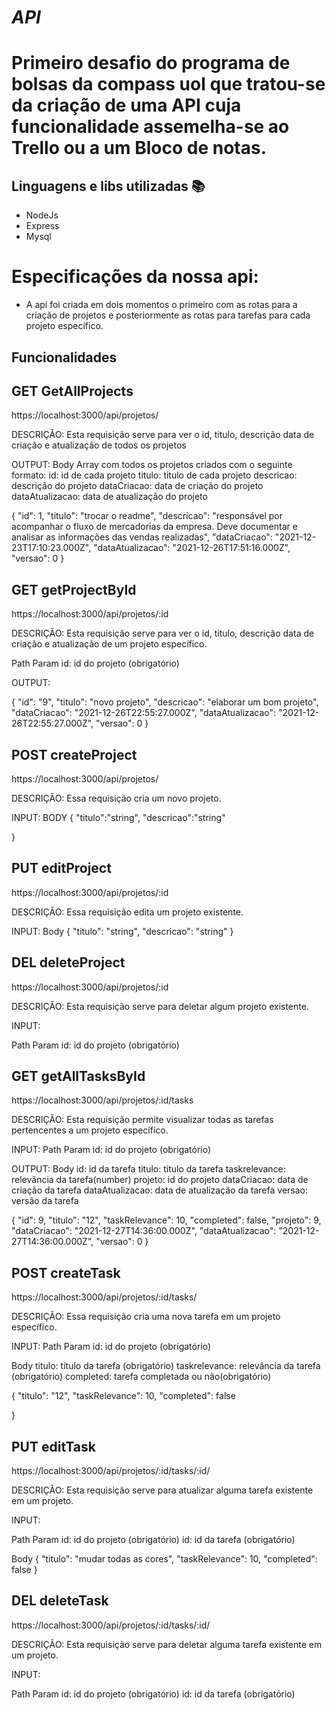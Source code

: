 # **_API_** 

# Primeiro desafio do programa de bolsas da compass uol que tratou-se da criação de uma API cuja funcionalidade assemelha-se ao Trello ou a um Bloco de notas.

## Linguagens e libs utilizadas :books:
- NodeJs
- Express
- Mysql

# Especificações da nossa api:
- A api foi criada em dois momentos o primeiro com as rotas para a criação de projetos e posteriormente as rotas para tarefas para cada projeto específico.
## Funcionalidades


## GET GetAllProjects

https://localhost:3000/api/projetos/

DESCRIÇÃO:
Esta requisição serve para ver o id, titulo, descrição data de criação e atualização de todos os projetos

OUTPUT:
Body Array com todos os projetos criados com o seguinte formato:
id: id de cada projeto
titulo: titulo de cada projeto
descricao: descrição do projeto
dataCriacao: data de criação do projeto
dataAtualizacao: data de atualização do projeto

 {
        "id": 1,
        "titulo": "trocar o readme",
        "descricao": "responsável por acompanhar o fluxo de mercadorias da empresa. Deve documentar e analisar as informações das vendas realizadas",
        "dataCriacao": "2021-12-23T17:10:23.000Z",
        "dataAtualizacao": "2021-12-26T17:51:16.000Z",
        "versao": 0
    }

## GET getProjectById

https://localhost:3000/api/projetos/:id

DESCRIÇÃO:
Esta requisição serve para ver o id, titulo, descrição data de criação e atualização de um projeto específico.

Path Param
id: id do projeto (obrigatório)

OUTPUT:

{
    "id": "9",
    "titulo": "novo projeto",
    "descricao": "elaborar um bom projeto",
    "dataCriacao": "2021-12-26T22:55:27.000Z",
    "dataAtualizacao": "2021-12-26T22:55:27.000Z",
    "versao": 0
}

## POST createProject

https://localhost:3000/api/projetos/

DESCRIÇÃO:
Essa requisição cria um novo projeto.

INPUT:
BODY 
{
    "titulo":"string",
    "descricao":"string"
    
}

## PUT editProject

https://localhost:3000/api/projetos/:id

DESCRIÇÃO:
Essa requisição edita um projeto existente.

INPUT:
Body
{
    "titulo": "string",
    "descricao": "string"
}

## DEL deleteProject

https://localhost:3000/api/projetos/:id

DESCRIÇÃO:
Esta requisição serve para deletar algum projeto existente.

INPUT:

Path Param
id: id do projeto (obrigatório)

## GET getAllTasksById

https://localhost:3000/api/projetos/:id/tasks

DESCRIÇÃO:
Esta requisição permite visualizar todas as tarefas pertencentes a um projeto específico.

INPUT:
Path Param
id: id do projeto (obrigatório)

OUTPUT:
Body
id: id da tarefa
titulo: titulo da tarefa
taskrelevance: relevância da tarefa(number)
projeto: id do projeto
dataCriacao: data de criação da tarefa
dataAtualizacao: data de atualização da tarefa
versao: versão da tarefa

 {
        "id": 9,
        "titulo": "12",
        "taskRelevance": 10,
        "completed": false,
        "projeto": 9,
        "dataCriacao": "2021-12-27T14:36:00.000Z",
        "dataAtualizacao": "2021-12-27T14:36:00.000Z",
        "versao": 0
    }

## POST createTask

https://localhost:3000/api/projetos/:id/tasks/

DESCRIÇÃO:
Essa requisição cria uma nova tarefa em um projeto específico.

INPUT:
Path Param
id: id do projeto (obrigatório)

Body
titulo: título da tarefa (obrigatório)
taskrelevance: relevância da tarefa (obrigatório)
completed: tarefa completada ou não(obrigatório)

{
    "titulo": "12",
    "taskRelevance": 10,
    "completed": false
    
}

## PUT editTask
https://localhost:3000/api/projetos/:id/tasks/:id/

DESCRIÇÃO:
Esta requisição serve para atualizar alguma tarefa existente em um projeto.

INPUT:

Path Param
id: id do projeto (obrigatório)
id: id da tarefa (obrigatório)

Body
{
    "titulo": "mudar todas as cores",
    "taskRelevance": 10,
    "completed": false
}

## DEL deleteTask
https://localhost:3000/api/projetos/:id/tasks/:id/

DESCRIÇÃO:
Esta requisição serve para deletar alguma tarefa existente em um projeto.

INPUT:

Path Param
id: id do projeto (obrigatório)
id: id da tarefa (obrigatório)